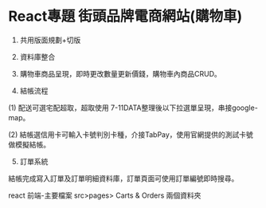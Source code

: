 # React專題 街頭品牌電商網站(購物車)

1. 共用版面規劃+切版

2. 資料庫整合

3. 購物車商品呈現，即時更改數量更新價錢，購物車內商品CRUD。

4. 結帳流程

  (1) 配送可選宅配超取，超取使用 7-11DATA整理後以下拉選單呈現，串接google-map。

  (2) 結帳選信用卡可輸入卡號判別卡種，介接TabPay，使用官網提供的測試卡號做模擬結帳。

5. 訂單系統

  結帳完成寫入訂單及訂單明細資料庫，訂單頁面可使用訂單編號即時搜尋。

  react 前端-主要檔案 src>pages> Carts & Orders 兩個資料夾
